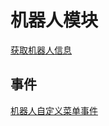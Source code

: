 # 机器人模块

[获取机器人信息](https://open.feishu.cn/document/client-docs/bot-v3/obtain-bot-info)

## 事件

[机器人自定义菜单事件](https://open.feishu.cn/document/client-docs/bot-v3/events/menu)

